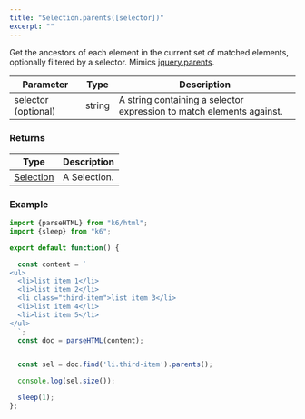 ```yaml
---
title: "Selection.parents([selector])"
excerpt: ""
---
```

Get the ancestors of each element in the current set of matched elements, optionally filtered by a selector.
Mimics [jquery.parents](https://api.jquery.com/parents/).


| Parameter | Type | Description |
| --------- | ---- | ----------- |
| selector (optional) | string | A string containing a selector expression to match elements against. |


### Returns

| Type | Description |
| ---- | ----------- |
| [Selection](/javascript-api/k6-html/selection) | A Selection. |


### Example

<div class="code-group" data-props='{"labels": []}'>

```js
import {parseHTML} from "k6/html";
import {sleep} from "k6";

export default function() {

  const content = `
<ul>
  <li>list item 1</li>
  <li>list item 2</li>
  <li class="third-item">list item 3</li>
  <li>list item 4</li>
  <li>list item 5</li>
</ul>
  `;
  const doc = parseHTML(content);


  const sel = doc.find('li.third-item').parents();

  console.log(sel.size());

  sleep(1);
};
```

</div>
